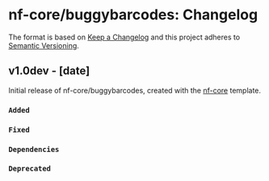 # nf-core/buggybarcodes: Changelog

The format is based on [Keep a Changelog](https://keepachangelog.com/en/1.0.0/)
and this project adheres to [Semantic Versioning](https://semver.org/spec/v2.0.0.html).

## v1.0dev - [date]

Initial release of nf-core/buggybarcodes, created with the [nf-core](https://nf-co.re/) template.

### `Added`

### `Fixed`

### `Dependencies`

### `Deprecated`
